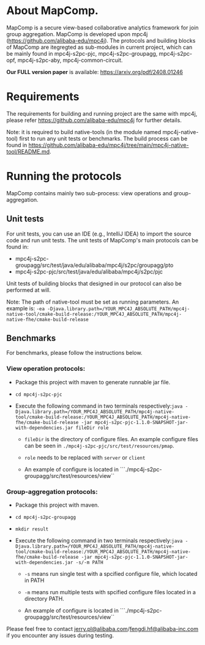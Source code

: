 # About MapComp.


MapComp is a secure view-based collaborative analytics framework for join group aggregation. MapComp is developed upon mpc4j (https://github.com/alibaba-edu/mpc4j). The protocols and building blocks of MapComp are itegregted as sub-modules in current project, which can be mainly found in mpc4j-s2pc-pjc, mpc4j-s2pc-groupagg, mpc4j-s2pc-opf, mpc4j-s2pc-aby, mpc4j-common-circuit.

**Our FULL version paper** is available: https://arxiv.org/pdf/2408.01246


# Requirements

The requirements for building and running project are the same with mpc4j, please refer https://github.com/alibaba-edu/mpc4j for further details.

Note: it is required to build native-tools (in the module named mpc4j-native-tool) first to run any unit tests or benchmarks. The build process can be found in https://github.com/alibaba-edu/mpc4j/tree/main/mpc4j-native-tool/README.md.

# Running the protocols

MapComp contains mainly two sub-process: view operations and group-aggregation.

## Unit tests

For unit tests, you can use an IDE (e.g., IntelliJ IDEA) to import the source code and run unit tests. The unit tests of MapComp's main protocols can be found in: 

- mpc4j-s2pc-groupagg/src/test/java/edu/alibaba/mpc4j/s2pc/groupagg/pto
- mpc4j-s2pc-pjc/src/test/java/edu/alibaba/mpc4j/s2pc/pjc

Unit tests of building blocks that designed in our protocol can also be performed at will.

Note: The path of native-tool must be set as running parameters. An example is:
``-ea -Djava.library.path=/YOUR_MPC4J_ABSOLUTE_PATH/mpc4j-native-tool/cmake-build-release:/YOUR_MPC4J_ABSOLUTE_PATH/mpc4j-native-fhe/cmake-build-release``

## Benchmarks

For benchmarks, please follow the instructions below.

### View operation protocols:

-  Package this project with maven to generate runnable jar file.
- ``cd mpc4j-s2pc-pjc``
- Execute the following command in two terminals respectively:``java -Djava.library.path=/YOUR_MPC4J_ABSOLUTE_PATH/mpc4j-native-tool/cmake-build-release:/YOUR_MPC4J_ABSOLUTE_PATH/mpc4j-native-fhe/cmake-build-release -jar mpc4j-s2pc-pjc-1.1.0-SNAPSHOT-jar-with-dependencies.jar fileDir role``

  - `fileDir` is the directory of configure files. An example configure files can be seen in `./mpc4j-s2pc-pjc/src/test/resources/pmap`.

  - `role` needs to be replaced with `server` or `client`

  - An example of configure is located in ```./mpc4j-s2pc-groupagg/src/test/resources/view``

### Group-aggregation protocols:

- Package this project with maven.

- ``cd mpc4j-s2pc-groupagg``

- ``mkdir result``

- Execute the following command in two terminals respectively:``java -Djava.library.path=/YOUR_MPC4J_ABSOLUTE_PATH/mpc4j-native-tool/cmake-build-release:/YOUR_MPC4J_ABSOLUTE_PATH/mpc4j-native-fhe/cmake-build-release -jar mpc4j-s2pc-pjc-1.1.0-SNAPSHOT-jar-with-dependencies.jar -s/-m PATH``

  - ``-s``  means run single test with a spcified configure file, which located in PATH

  - ``-m``  means run multiple tests with spcified configure files located in a directory PATH.

  - An example of configure is located in ```./mpc4j-s2pc-groupagg/src/test/resources/view``

Please feel free to contact jerry.pl@alibaba.com/fengdi.hf@alibaba-inc.com if you encounter any issues during testing.

